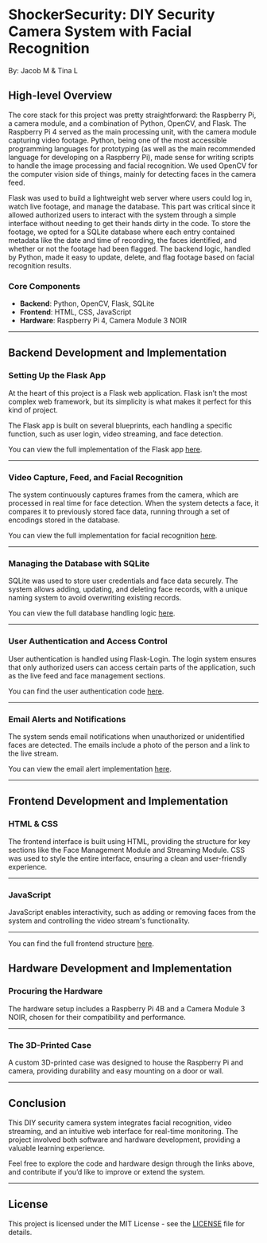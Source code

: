 # ShockerSecurity: DIY Security Camera System with Facial Recognition

By: Jacob M & Tina L

## High-level Overview
The core stack for this project was pretty straightforward: the Raspberry Pi, a camera module, and a combination of Python, OpenCV, and Flask. The Raspberry Pi 4 served as the main processing unit, with the camera module capturing video footage. Python, being one of the most accessible programming languages for prototyping (as well as the main recommended language for developing on a Raspberry Pi), made sense for writing scripts to handle the image processing and facial recognition. We used OpenCV for the computer vision side of things, mainly for detecting faces in the camera feed.

Flask was used to build a lightweight web server where users could log in, watch live footage, and manage the database. This part was critical since it allowed authorized users to interact with the system through a simple interface without needing to get their hands dirty in the code. To store the footage, we opted for a SQLite database where each entry contained metadata like the date and time of recording, the faces identified, and whether or not the footage had been flagged. The backend logic, handled by Python, made it easy to update, delete, and flag footage based on facial recognition results.

### Core Components
- **Backend**: Python, OpenCV, Flask, SQLite
- **Frontend**: HTML, CSS, JavaScript
- **Hardware**: Raspberry Pi 4, Camera Module 3 NOIR

---

## Backend Development and Implementation

### Setting Up the Flask App
At the heart of this project is a Flask web application. Flask isn’t the most complex web framework, but its simplicity is what makes it perfect for this kind of project.

The Flask app is built on several blueprints, each handling a specific function, such as user login, video streaming, and face detection. 

You can view the full implementation of the Flask app [here](https://github.com/jmund15/ShockerSecurity/blob/master/backend/flaskApp.py#L1).

---

### Video Capture, Feed, and Facial Recognition
The system continuously captures frames from the camera, which are processed in real time for face detection. When the system detects a face, it compares it to previously stored face data, running through a set of encodings stored in the database.

You can view the full implementation for facial recognition [here](https://github.com/jmund15/ShockerSecurity/blob/master/backend/flaskApp.py#L1).

---

### Managing the Database with SQLite
SQLite was used to store user credentials and face data securely. The system allows adding, updating, and deleting face records, with a unique naming system to avoid overwriting existing records.

You can view the full database handling logic [here](https://github.com/jmund15/ShockerSecurity/blob/master/backend/SQLiteConnect.py#L1).

---

### User Authentication and Access Control
User authentication is handled using Flask-Login. The login system ensures that only authorized users can access certain parts of the application, such as the live feed and face management sections.

You can find the user authentication code [here](https://github.com/jmund15/ShockerSecurity/blob/master/backend/flaskLogin.py#L26).

---

### Email Alerts and Notifications
The system sends email notifications when unauthorized or unidentified faces are detected. The emails include a photo of the person and a link to the live stream.

You can view the email alert implementation [here](https://github.com/jmund15/ShockerSecurity/blob/master/backend/sendEmail.py#L1).

---

## Frontend Development and Implementation

### HTML & CSS
The frontend interface is built using HTML, providing the structure for key sections like the Face Management Module and Streaming Module.
CSS was used to style the entire interface, ensuring a clean and user-friendly experience.

---

### JavaScript
JavaScript enables interactivity, such as adding or removing faces from the system and controlling the video stream's functionality.

---

You can find the full frontend structure [here](https://github.com/jmund15/ShockerSecurity/tree/master/frontend).

## Hardware Development and Implementation

### Procuring the Hardware
The hardware setup includes a Raspberry Pi 4B and a Camera Module 3 NOIR, chosen for their compatibility and performance.

---

### The 3D-Printed Case
A custom 3D-printed case was designed to house the Raspberry Pi and camera, providing durability and easy mounting on a door or wall.

---

## Conclusion
This DIY security camera system integrates facial recognition, video streaming, and an intuitive web interface for real-time monitoring. The project involved both software and hardware development, providing a valuable learning experience.

Feel free to explore the code and hardware design through the links above, and contribute if you’d like to improve or extend the system.

---

## License
This project is licensed under the MIT License - see the [LICENSE](LICENSE) file for details.

